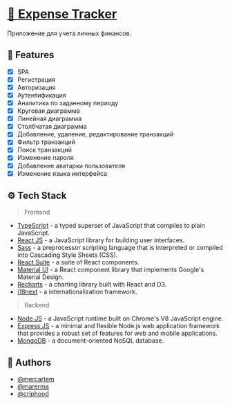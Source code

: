 # [:money_with_wings: Expense Tracker](https://rs-expense-tracker.netlify.app/)

Приложение для учета личных финансов.


## 📜 Features
- [x] SPA
- [x] Регистрация
- [x] Авторизация
- [x] Аутентификация
- [x] Аналитика по заданному периоду
- [x] Круговая диаграмма
- [x] Линейная диаграмма
- [x] Столбчатая диаграмма
- [x] Добавление, удаление, редактирование транзакций
- [x] Фильтр транзакций
- [x] Поиск транзакций
- [x] Изменение пароля
- [x] Добавление аватарки пользователя
- [x] Изменение языка интерфейса

## ⚙️ Tech Stack

>Frontend
- [TypeScript](https://www.typescriptlang.org/) - a typed superset of JavaScript that compiles to plain JavaScript.
- [React JS](https://reactjs.org/) - a JavaScript library for building user interfaces.
- [Sass](https://sass-lang.com/) - a preprocessor scripting language that is interpreted or compiled into Cascading Style Sheets (CSS).
- [React Suite](https://rsuitejs.com/) - a suite of React components.
- [Material UI](https://mui.com/) - a React component library that implements Google's Material Design.
- [Recharts](https://recharts.org/) - a charting library built with React and D3.
- [i18next](https://www.i18next.com/) - a internationalization framework.

>Backend
- [Node JS](https://nodejs.org/) - a JavaScript runtime built on Chrome's V8 JavaScript engine.
- [Express JS](https://expressjs.com/) - a minimal and flexible Node.js web application framework that provides a robust set of features for web and mobile applications.
- [MongoDB](https://www.mongodb.com/) - a document-oriented NoSQL database.

## 👀 Authors

- [@mercartem](https://github.com/mercartem)
- [@marerma](https://github.com/marerma)
- [@criphood](https://github.com/criphood)
